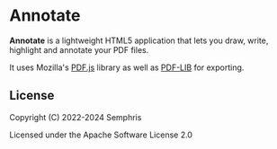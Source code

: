 # Annotate

**Annotate** is a lightweight HTML5 application that lets you draw, write,
highlight and annotate your PDF files.

It uses Mozilla's [PDF.js](https://mozilla.github.io/pdf.js/) library as well
as [PDF-LIB](https://pdf-lib.js.org) for exporting.

## License

Copyright (C) 2022-2024 Semphris

Licensed under the Apache Software License 2.0
